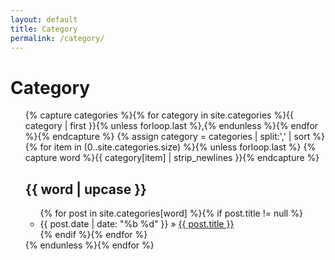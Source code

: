 ```yaml
---
layout: default
title: Category
permalink: /category/
---
```


<div class="home">
  <h1 class="page-heading">Category</h1>
  <ul class="post-list">
{% capture categories %}{% for category in site.categories %}{{ category | first }}{% unless forloop.last %},{% endunless %}{% endfor %}{% endcapture %}
{% assign category = categories | split:',' | sort %}
{% for item in (0..site.categories.size) %}{% unless forloop.last %}
{% capture word %}{{ category[item] | strip_newlines }}{% endcapture %}
<h2 class="category" id="{{ word }}">{{ word | upcase }}</h2>
<ul>
{% for post in site.categories[word] %}{% if post.title != null %}
<li><span>{{ post.date | date: "%b %d" }}</span> » <a href="{{ site.baseurl}}{{ post.url }}">{{ post.title }}</a></li>
{% endif %}{% endfor %}
</ul>
{% endunless %}{% endfor %}
  </ul>
</div>